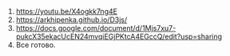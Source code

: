 1. https://youtu.be/X4ogkk7ng4E 
2. https://arkhipenka.github.io/D3js/
3. https://docs.google.com/document/d/1Mjs7xu7-pukcX35ekacUcEN24mvqiEGjPKtcA4EGccQ/edit?usp=sharing
4. Все готово. 
